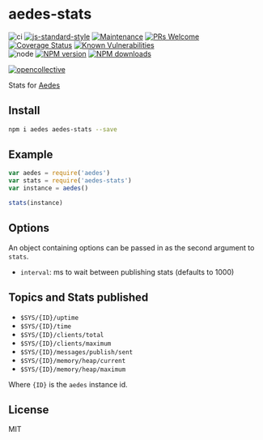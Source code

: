 # aedes-stats

![ci](https://github.com/moscajs/aedes-stats/workflows/ci/badge.svg)
[![js-standard-style](https://img.shields.io/badge/code%20style-standard-brightgreen.svg?style=flat)](http://standardjs.com/)
[![Maintenance](https://img.shields.io/badge/Maintained%3F-yes-green.svg)](https://github.com/moscajs/aedes-stats/graphs/commit-activity)
[![PRs Welcome](https://img.shields.io/badge/PRs-welcome-brightgreen.svg)](https://github.com/moscajs/aedes-stats/pulls)\
[![Coverage Status](https://coveralls.io/repos/moscajs/aedes-stats/badge.svg?branch=main&service=github)](https://coveralls.io/github/moscajs/aedes-stats?branch=main)
[![Known Vulnerabilities](https://snyk.io/test/github/moscajs/aedes-stats/badge.svg)](https://snyk.io/test/github/moscajs/aedes-stats)\
![node](https://img.shields.io/node/v/aedes-stats)
[![NPM version](https://img.shields.io/npm/v/aedes-stats.svg?style=flat)](https://www.npmjs.com/package/aedes-stats)
[![NPM downloads](https://img.shields.io/npm/dm/aedes-stats.svg?style=flat)](https://www.npmjs.com/package/aedes-stats)

[![opencollective](https://opencollective.com/aedes/donate/button.png)](https://opencollective.com/aedes/donate)

Stats for [Aedes](http://npm.im/aedes)

## Install

```sh
npm i aedes aedes-stats --save
```

## Example

```js
var aedes = require('aedes')
var stats = require('aedes-stats')
var instance = aedes()

stats(instance)
```

## Options

An object containing options can be passed in as the second argument to `stats`.

* `interval`: ms to wait between publishing stats (defaults to 1000)

## Topics and Stats published

* `$SYS/{ID}/uptime`
* `$SYS/{ID}/time`
* `$SYS/{ID}/clients/total`
* `$SYS/{ID}/clients/maximum`
* `$SYS/{ID}/messages/publish/sent`
* `$SYS/{ID}/memory/heap/current`
* `$SYS/{ID}/memory/heap/maximum`

Where `{ID}` is the `aedes` instance id.

## License

MIT
